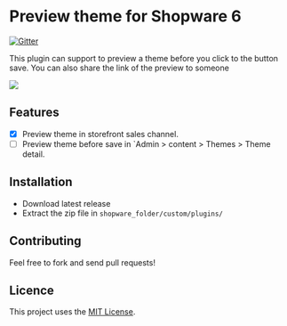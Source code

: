 # Preview theme for Shopware 6

[![Gitter](https://badges.gitter.im/mac/community.svg)](https://gitter.im/mac/community?utm_source=badge&utm_medium=badge&utm_campaign=pr-badge)

This plugin can support to preview a theme before you click to the button save. You can also share the link of the preview to someone

[![](https://media.giphy.com/media/h4NFhO9hrtHpifxpS6/giphy.gif)](https://media.giphy.com/media/h4NFhO9hrtHpifxpS6/giphy.gif)
## Features

* [x] Preview theme in storefront sales channel.
* [ ] Preview theme before save in `Admin > content > Themes > Theme detail.

## Installation

* Download latest release
* Extract the zip file in `shopware_folder/custom/plugins/`

## Contributing

Feel free to fork and send pull requests!

## Licence

This project uses the [MIT License](LICENCE).